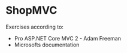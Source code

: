 # ShopMVC

Exercises according to:
* Pro ASP.NET Core MVC 2 - Adam Freeman
* Microsofts documentation
